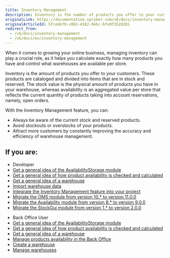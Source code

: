 ```yaml
---
title: Inventory Management
description: Inventory is the number of products you offer to your customers. These products are cataloged and divided into items that are in stock and reserved.
originalLink: https://documentation.spryker.com/v6/docs/inventory-management
originalArticleId: 57cede78-c062-4182-9ebc-bfe9f352d281
redirect_from:
  - /v6/docs/inventory-management
  - /v6/docs/en/inventory-management
---
```


When it comes to growing your online business, managing inventory can play a crucial role, as it helps you calculate exactly how many products you have and control what warehouses are available per store.

Inventory is the amount of products you offer to your customers. These products are cataloged and divided into items that are in stock and reserved. The stock value is the physical amount of products you have in your warehouse, whereas availability is an aggregated value per store that reflects the current quantity of products taking into account reservations, namely, open orders.

With the Inventory Management feature, you can:

* Always be aware of the current stock and reserved products.
* Avoid stockouts or overstocks of your products.
* Attract more customers by constantly improving the accuracy and efficiency of warehouse management.

## If you are:

<div class="mr-container">
    <div class="mr-list-container">
        <!-- col1 -->
        <div class="mr-col">
            <ul class="mr-list mr-list-green">
                <li class="mr-title">Developer</li>
                <li><a href="docs\scos\user\features\202009.0\inventory-management\inventory-management-feature-overview\reference-informaton-availabilitystorage-module-overview.md" class="mr-link">Get a general idea of the AvailabilityStorage module</a></li>
                <li><a href="docs\scos\user\features\202009.0\inventory-management\inventory-management-feature-overview\stock-and-availability.md" class="mr-link">Get a general idea of how product availability is checked and calculated</a></li>
                <li><a href="docs\scos\user\features\202009.0\inventory-management\inventory-management-feature-overview\warehouse.md" class="mr-link">Get a general idea of a warehouse</a></li>
                <li><a href="docs\scos\dev\tutorials-and-howtos\howtos\feature-howtos\data-imports\howto-import-warehouse-data.md" class="mr-link">Import warehouse data </a></li>
                <li><a href="docs\scos\dev\migration-and-integration\202009.0\feature-integration-guides\inventory-management-feature-integration.md" class="mr-link">Integrate the Inventory Management feature into your project</a></li>
                <li><a href="docs\scos\dev\module-migration-guides\202009.0\migration-guide-oms.md" class="mr-link">Migrate the OMS module from version 10.* to version 11.0.0</a></li>
               <li><a href="docs\scos\dev\module-migration-guides\202009.0\migration-guide-availability.md" class="mr-link">Migrate the Availability module from version 8.* to version 9.0.0</a></li>                
               <li><a href="docs\scos\dev\module-migration-guides\202009.0\migration-guide-stockgui.md" class="mr-link"> Migrate the StockGui module from version 1.* to version 2.0.0</a></li>                
            </ul>
        </div>
        <!-- col2 -->
        <div class="mr-col">
            <ul class="mr-list mr-list-blue">
                <li class="mr-title"> Back Office User</li>
                <li><a href="docs\scos\user\features\202009.0\inventory-management\inventory-management-feature-overview\reference-informaton-availabilitystorage-module-overview.md" class="mr-link">Get a general idea of the AvailabilityStorage module</a></li>
                                <li><a href="docs\scos\user\features\202009.0\inventory-management\inventory-management-feature-overview\stock-and-availability.md" class="mr-link">Get a general idea of how product availability is checked and calculated</a></li>
                                 <li><a href="docs\scos\user\features\202009.0\inventory-management\inventory-management-feature-overview\warehouse.md" class="mr-link">Get a general idea of a warehouse</a></li>
                <li><a href="docs\scos\user\user-guides\202009.0\back-office-user-guide\catalog\availability\managing-products-availability.md" class="mr-link">Manage products availability in the Back Office</a></li>
                <li><a href="docs\scos\user\user-guides\202009.0\back-office-user-guide\administration\warehouses\creating-a-warehouse.md" class="mr-link">Create a warehouse</a></li>
                <li><a href="docs\scos\user\user-guides\202009.0\back-office-user-guide\administration\warehouses\managing-warehouses.md" class="mr-link">Manage warehouses</a>                
            </ul>
        </div>
    </div>
</div>

